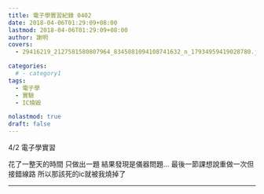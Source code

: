 ```yaml
---
title: 電子學實習紀錄 0402
date: 2018-04-06T01:29:09+08:00
lastmod: 2018-04-06T01:29:09+08:00
author: 謝明
covers:
  - 29416219_2127581580807964_8345881094108741632_n_17934959419028780.jpg

categories:
  # - category1
tags:
  - 電子學
  - 實驗
  - IC燒毀

nolastmod: true
draft: false
---
```


4/2 電子學實習

花了一整天的時間 只做出一題 結果發現是儀器問題…
最後一節課想說重做一次但接錯線路 所以那該死的ic就被我燒掉了

<!--more-->
___